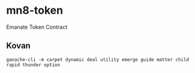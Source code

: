 # mn8-token
Emanate Token Contract


## Kovan

`ganache-cli -m carpet dynamic deal utility emerge guide matter child rapid thunder option`